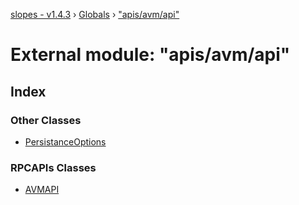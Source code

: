 [slopes - v1.4.3](../README.md) › [Globals](../globals.md) › ["apis/avm/api"](_apis_avm_api_.md)

# External module: "apis/avm/api"

## Index

### Other Classes

* [PersistanceOptions](../classes/_apis_avm_api_.persistanceoptions.md)

### RPCAPIs Classes

* [AVMAPI](../classes/_apis_avm_api_.avmapi.md)
